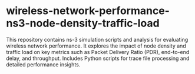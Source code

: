 # wireless-network-performance-ns3-node-density-traffic-load
This repository contains ns-3 simulation scripts and analysis for evaluating wireless network performance. It explores the impact of node density and traffic load on key metrics such as Packet Delivery Ratio (PDR), end-to-end delay, and throughput. Includes Python scripts for trace file processing and detailed performance insights.
